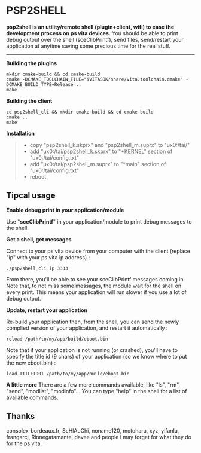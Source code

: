 PSP2SHELL
==========

**psp2shell is an utility/remote shell (plugin+client, wifi) to ease the development process on ps vita devices.** You should be able to print debug output over the shell (sceClibPrintf), send files, send/restart your application at anytime saving some precious time for the real stuff.

-----

**Building the plugins**
```
mkdir cmake-build && cd cmake-build
cmake -DCMAKE_TOOLCHAIN_FILE="$VITASDK/share/vita.toolchain.cmake" -DCMAKE_BUILD_TYPE=Release ..
make
```

**Building the client**
```
cd psp2shell_cli && mkdir cmake-build && cd cmake-build
cmake ..
make
```

**Installation**
>- copy "psp2shell_k.skprx" and "psp2shell_m.suprx" to "ux0:/tai/"
>- add "ux0:/tai/psp2shell_k.skprx" to "*KERNEL" section of "ux0:/tai/config.txt"
>- add "ux0:/tai/psp2shell_m.suprx" to "*main" section of "ux0:/tai/config.txt"
>- reboot

Tipcal usage
--------

**Enable debug print in your application/module**

Use "**sceClibPrintf**" in your application/module to print debug messages to the shell.

**Get a shell, get messages**

Connect to your ps vita device from your computer with the client (replace "ip" with your ps vita ip address) :
```
./psp2shell_cli ip 3333
```
From there, you'll be able to see your sceClibPrintf messages coming in. Note that, to not miss some messages, the module wait for the shell on every print. This means your application will run slower if you use a lot of debug output.

**Update, restart your application**

Re-build your application then, from the shell, you can send the newly complied version of your application, and restart it automatically :
```
reload /path/to/my/app/build/eboot.bin
```
Note that if your application is not running (or crashed), you'll have to specify the title id (9 chars) of your application (so we know where to put the new eboot.bin) :
```
load TITLEID01 /path/to/my/app/build/eboot.bin
```

**A little more**
There are a few more commands available, like "ls", "rm", "send", "modlist", "modinfo"... You can type "help" in the shell for a list of available commands.


Thanks
----------
consolex-bordeaux.fr, ScHlAuChi, noname120, motoharu, xyz, yifanlu, frangarcj, Rinnegatamante, davee and people i may forget for what they do for the ps vita.
